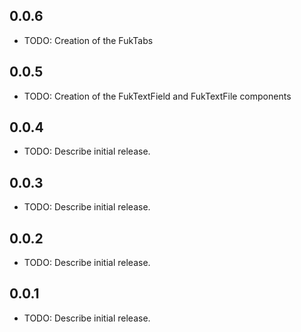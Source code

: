 ## 0.0.6

- TODO: Creation of the FukTabs

## 0.0.5

- TODO: Creation of the FukTextField and FukTextFile components

## 0.0.4

- TODO: Describe initial release.

## 0.0.3

- TODO: Describe initial release.

## 0.0.2

- TODO: Describe initial release.

## 0.0.1

- TODO: Describe initial release.
